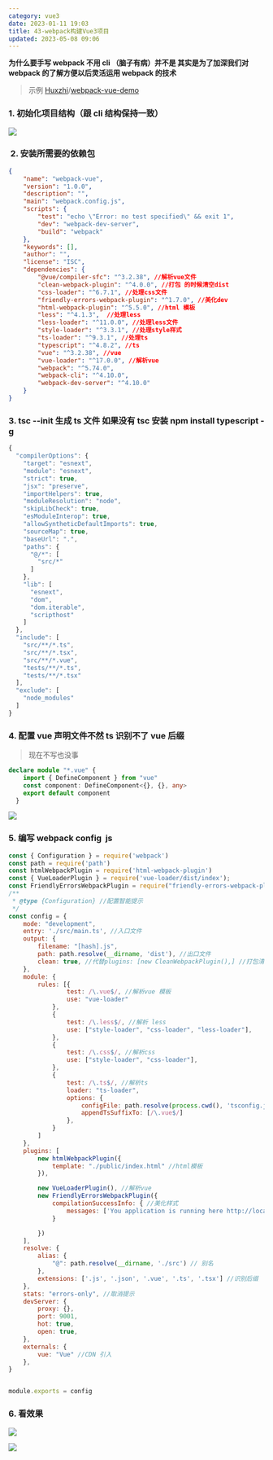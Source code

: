 ```yaml
---
category: vue3
date: 2023-01-11 19:03
title: 43-webpack构建Vue3项目
updated: 2023-05-08 09:06
---
```


**为什么要手写 webpack 不用 cli （脑子有病）并不是 其实是为了加深我们对 webpack 的了解方便以后灵活运用 webpack 的技术**


> 示例 [Huxzhi](https://github.com/Huxzhi)/[webpack-vue-demo](https://github.com/Huxzhi/webpack-vue-demo)

### 1. 初始化项目结构（跟 cli 结构保持一致）

![](./_images/image-2023-01-11_19-04-39-194-43-webpack构建Vue3项目.png)

###  2. 安装所需要的依赖包

```json
{
    "name": "webpack-vue",
    "version": "1.0.0",
    "description": "",
    "main": "webpack.config.js",
    "scripts": {
        "test": "echo \"Error: no test specified\" && exit 1",
        "dev": "webpack-dev-server",
        "build": "webpack"
    },
    "keywords": [],
    "author": "",
    "license": "ISC",
    "dependencies": {
        "@vue/compiler-sfc": "^3.2.38", //解析vue文件
        "clean-webpack-plugin": "^4.0.0", //打包 的时候清空dist
        "css-loader": "^6.7.1", //处理css文件
        "friendly-errors-webpack-plugin": "^1.7.0", //美化dev
        "html-webpack-plugin": "^5.5.0", //html 模板
        "less": "^4.1.3",  //处理less
        "less-loader": "^11.0.0", //处理less文件
        "style-loader": "^3.3.1", //处理style样式
        "ts-loader": "^9.3.1", //处理ts
        "typescript": "^4.8.2", //ts
        "vue": "^3.2.38", //vue
        "vue-loader": "^17.0.0", //解析vue
        "webpack": "^5.74.0",
        "webpack-cli": "^4.10.0",
        "webpack-dev-server": "^4.10.0"
    }
}
```

### 3. tsc --init 生成 ts 文件 如果没有 tsc 安装 npm install typescript -g

```typescript
{
  "compilerOptions": {
    "target": "esnext",
    "module": "esnext",
    "strict": true,
    "jsx": "preserve",
    "importHelpers": true,
    "moduleResolution": "node",
    "skipLibCheck": true,
    "esModuleInterop": true,
    "allowSyntheticDefaultImports": true,
    "sourceMap": true,
    "baseUrl": ".",
    "paths": {
      "@/*": [
        "src/*"
      ]
    },
    "lib": [
      "esnext",
      "dom",
      "dom.iterable",
      "scripthost"
    ]
  },
  "include": [
    "src/**/*.ts",
    "src/**/*.tsx",
    "src/**/*.vue",
    "tests/**/*.ts",
    "tests/**/*.tsx"
  ],
  "exclude": [
    "node_modules"
  ]
}
```

### 4. 配置 vue 声明文件不然 ts 识别不了 vue 后缀

> 现在不写也没事

```ts
declare module "*.vue" {
    import { DefineComponent } from "vue"
    const component: DefineComponent<{}, {}, any>
    export default component
  }
```

![](./_images/image-2023-01-11_21-20-12-662-43-webpack构建Vue3项目.png)

### 5. 编写 webpack config  js

```js
const { Configuration } = require('webpack')
const path = require('path')
const htmlWebpackPlugin = require('html-webpack-plugin')
const { VueLoaderPlugin } = require('vue-loader/dist/index');
const FriendlyErrorsWebpackPlugin = require("friendly-errors-webpack-plugin");
/**
 * @type {Configuration} //配置智能提示
 */
const config = {
    mode: "development",
    entry: './src/main.ts', //入口文件
    output: {
        filename: "[hash].js",
        path: path.resolve(__dirname, 'dist'), //出口文件
        clean: true, //代替plugins: [new CleanWebpackPlugin(),] //打包清空dist
    },
    module: {
        rules: [{
                test: /\.vue$/, //解析vue 模板
                use: "vue-loader"
            },
            {
                test: /\.less$/, //解析 less
                use: ["style-loader", "css-loader", "less-loader"],
            },
            {
                test: /\.css$/, //解析css
                use: ["style-loader", "css-loader"],
            },
            {
                test: /\.ts$/, //解析ts
                loader: "ts-loader",
                options: {
                    configFile: path.resolve(process.cwd(), 'tsconfig.json'),
                    appendTsSuffixTo: [/\.vue$/]
                },
            }
        ]
    },
    plugins: [
        new htmlWebpackPlugin({
            template: "./public/index.html" //html模板
        }),

        new VueLoaderPlugin(), //解析vue
        new FriendlyErrorsWebpackPlugin({
            compilationSuccessInfo: { //美化样式
                messages: ['You application is running here http://localhost:9001']
            }

        })
    ],
    resolve: {
        alias: {
            "@": path.resolve(__dirname, './src') // 别名
        },
        extensions: ['.js', '.json', '.vue', '.ts', '.tsx'] //识别后缀
    },
    stats: "errors-only", //取消提示
    devServer: {
        proxy: {},
        port: 9001,
        hot: true,
        open: true,
    },
    externals: {
        vue: "Vue" //CDN 引入
    },
}


module.exports = config
```

### 6. 看效果

![](./_images/image-2023-01-11_21-22-00-941-43-webpack构建Vue3项目.png)

![](./_images/image-2023-01-11_21-22-20-824-43-webpack构建Vue3项目.png)